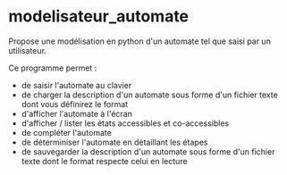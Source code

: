 # modelisateur_automate

Propose une modélisation en python d'un automate tel que saisi par un utilisateur.

Ce programme permet :

- de saisir l'automate au clavier
- de charger la description d'un automate sous forme d'un fichier texte dont vous définirez le format
- d'afficher l'automate à l'écran
- d'afficher / lister les états accessibles et co-accessibles
- de compléter l'automate
- de déterminiser l'automate en détaillant les étapes
- de sauvegarder la description d'un automate sous forme d'un fichier texte dont le format respecte celui en lecture
